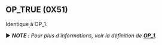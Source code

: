 ## OP_TRUE (0X51)

Identique à OP_1.

► ***NOTE :** Pour plus d'informations, voir la définition de [**OP_1**](/dictionnaire/O.md#op_1-0x51).*

